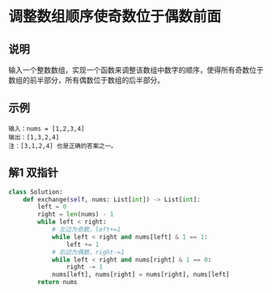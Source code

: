 # 调整数组顺序使奇数位于偶数前面

## 说明
输入一个整数数组，实现一个函数来调整该数组中数字的顺序，使得所有奇数位于数组的前半部分，所有偶数位于数组的后半部分。

## 示例
```
输入：nums = [1,2,3,4]
输出：[1,3,2,4] 
注：[3,1,2,4] 也是正确的答案之一。
```

## 解1 双指针
```python
class Solution:
    def exchange(self, nums: List[int]) -> List[int]:
        left = 0
        right = len(nums) - 1
        while left < right:
            # 左边为奇数，left+=1
            while left < right and nums[left] & 1 == 1:
                left += 1
            # 右边为偶数，right-=1
            while left < right and nums[right] & 1 == 0:
                right -= 1
            nums[left], nums[right] = nums[right], nums[left]
        return nums
```